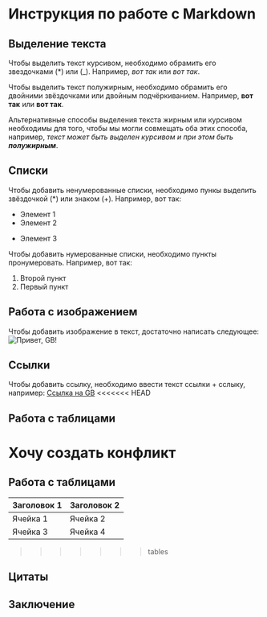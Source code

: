# Инструкция по работе с Markdown

## Выделение текста
Чтобы выделить текст курсивом, необходимо обрамить его звездочками (*) или (_). Например, *вот так* или _вот так_. 

Чтобы выделить текст полужирным, необходимо обрамить его двойними звёздочками или двойным подчёркиванием. Например, **вот так** или __вот так__.

Альтернативные способы выделения текста жирным или курсивом необходимы для того, чтобы мы могли совмещать оба этих способа, например, _текст может быть выделен курсивом и при этом быть **полужирным**_.

## Списки

Чтобы добавить ненумерованные списки, необходимо пункы выделить звёздочкой (*) или знаком (+). Например, вот так:
* Элемент 1
* Элемент 2
+ Элемент 3

Чтобы добавить нумерованные списки, необходимо пункты пронумеровать. Например, вот так:
1. Второй пункт
2. Первый пункт 

## Работа с изображением

Чтобы добавить изображение в текст, достаточно написать следующее: ![Привет, GB!](gb.jpg)

## Ссылки

Чтобы добавить ссылку, необходимо ввести текст ссылки + сслыку, например: [Ссылка на GB](https://gb.ru/lessons/402677)
<<<<<<< HEAD

## Работа с таблицами
Хочу создать конфликт
=======

## Работа с таблицами

| Заголовок 1 | Заголовок 2 |
| ----------- | ----------- |
| Ячейка 1    | Ячейка 2   |
| Ячейка 3    | Ячейка 4   |

>>>>>>> tables
## Цитаты

## Заключение